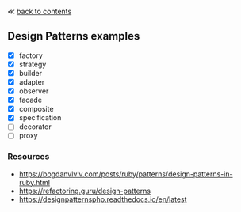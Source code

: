 ≪ [back to contents](../../../..)

## Design Patterns examples

- [x] factory
- [x] strategy
- [x] builder
- [x] adapter
- [x] observer
- [x] facade
- [x] composite
- [x] specification
- [ ] decorator
- [ ] proxy

### Resources
- https://bogdanvlviv.com/posts/ruby/patterns/design-patterns-in-ruby.html
- https://refactoring.guru/design-patterns
- https://designpatternsphp.readthedocs.io/en/latest
